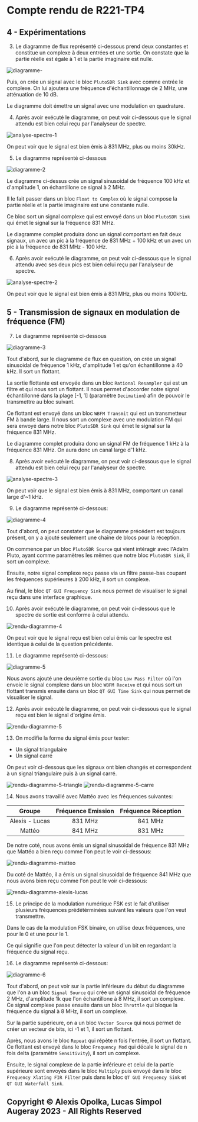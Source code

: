 # Compte rendu de R221-TP4

## 4 - Expérimentations

3. Le diagramme de flux représenté ci-dessous prend deux constantes et constitue
  un complexe à deux entrées et une sortie.
  On constate que la partie réelle est égale à 1 et la partie 
  imaginaire est nulle.  

  ![diagramme-](src/diagramme-1.png)

  Puis, on crée un signal avec le bloc `PlutoSDR Sink` avec
  comme entrée le complexe.
  On lui ajoutera une fréquence d'échantillonnage de 2 MHz,
  une atténuation de 10 dB.

  Le diagramme doit émettre un signal avec une modulation en 
  quadrature.

4. Après avoir exécuté le diagramme, on peut voir ci-dessous que le signal
  attendu est bien celui reçu par l'analyseur de spectre.

  ![analyse-spectre-1](src/analyse-diagramme-1.png)

  On peut voir que le signal est bien émis à 831 MHz, plus ou moins 30kHz.

5. Le diagramme représenté ci-dessous

  ![diagramme-2](./src/diagramme-2.png)

  Le diagramme ci-dessus crée un signal sinusoidal de fréquence
  100 kHz et d'amplitude 1, on échantillone ce signal à 2 MHz.

  Il le fait passer dans un bloc `Float to Complex` où
  le signal compose la partie réelle et la partie imaginaire
  est une constante nulle.

  Ce bloc sort un signal complexe qui est envoyé dans un bloc
  `PlutoSDR Sink` qui émet le signal sur la fréquence 831 MHz.

  Le diagramme complet produira donc un signal comportant
  en fait deux signaux, un avec un pic à la fréquence de 831 MHz 
  \+ 100 kHz et un avec un pic à la fréquence de 831 MHz - 100 kHz.

6. Après avoir exécuté le diagramme, on peut voir ci-dessous que
  le signal attendu avec ses deux pics est bien celui reçu par
  l'analyseur de spectre.

  ![analyse-spectre-2](src/analyse-diagramme-2.png)

  On peut voir que le signal est bien émis à 831 MHz,
  plus ou moins 100kHz.

## 5 - Transmission de signaux en modulation de fréquence (FM)

7. Le diagramme représenté ci-dessous

  ![diagramme-3](./src/diagramme-3.png)

  Tout d'abord, sur le diagramme de flux en question, on crée
  un signal sinusoidal de fréquence 1 kHz, d'amplitude 1 et
  qu'on échantillonne à 40 kHz. Il sort un flottant.

  La sortie flottante est envoyée dans un bloc `Rational Resampler` 
  qui est un filtre et qui nous sort un flottant. Il nous
  permet d'accorder notre signal échantillonné dans
  la plage [-1, 1] (paramètre `Decimation`) afin de pouvoir
  le transmettre au bloc suivant.

  Ce flottant est envoyé dans un bloc `WBFM Transmit` qui est
  un transmetteur FM à bande large. Il nous sort un complexe
  avec une modulation FM qui sera envoyé dans notre bloc
  `PlutoSDR Sink` qui émet le signal sur la fréquence 831 MHz.

  Le diagramme complet produira donc un signal FM de fréquence
  1 kHz à la fréquence 831 MHz. On aura donc un canal
  large d'1 kHz.

8. Après avoir exécuté le diagramme, on peut voir ci-dessous que
  le signal attendu est bien celui reçu par l'analyseur de spectre.

  ![analyse-spectre-3](src/analyse-diagramme-3.png)

  On peut voir que le signal est bien émis à 831 MHz, comportant
  un canal large d'~1 kHz.

9. Le diagramme représenté ci-dessous:

  ![diagramme-4](./src/diagramme-4.png)

  Tout d'abord, on peut constater que le diagramme précédent est
  toujours présent, on y a ajouté seulement une chaîne de blocs
  pour la réception.

  On commence par un bloc `PlutoSDR Source` qui vient intéragir
  avec l'Adalm Pluto, ayant comme paramètres les mêmes que
  notre bloc `PlutoSDR Sink`, il sort un complexe.

  Ensuite, notre signal complexe reçu passe via un filtre passe-bas
  coupant les fréquences supérieures à 200 kHz, il sort un complexe.

  Au final, le bloc `QT GUI Frequency Sink` nous permet de
  visualiser le signal reçu dans une interface graphique.

10. Après avoir exécuté le diagramme, on peut voir ci-dessous que le
  spectre de sortie est conforme à celui attendu.

  ![rendu-diagramme-4](src/rendu-diagramme-4.jpg)

  On peut voir que le signal reçu est bien celui émis car
  le spectre est identique à celui de la question précédente.

11. Le diagramme représenté ci-dessous:

  ![diagramme-5](./src/diagramme-5.png)

  Nous avons ajouté une deuxième sortie du bloc `Low Pass Filter`
  où l'on envoie le signal complexe dans un bloc `WBFM Receive`
  et qui nous sort un flottant transmis ensuite dans un bloc
  `QT GUI Time Sink` qui nous permet de visualiser le signal.

12. Après avoir exécuté le diagramme, on peut voir ci-dessous que le
  signal reçu est bien le signal d'origine émis.

  ![rendu-diagramme-5](src/rendu-diagramme-5.jpg)

13. On modifie la forme du signal émis pour tester:

  - Un signal triangulaire
  - Un signal carré

  On peut voir ci-dessous que les signaux ont bien changés
  et correspondent à un signal triangulaire puis à un signal carré.

  ![rendu-diagramme-5-triangle](src/rendu-diagramme-6-triangle.jpg)
  ![rendu-diagramme-5-carre](src/rendu-diagramme-6-carre.jpg)

14. Nous avons travaillé avec Mattéo avec les fréquences suivantes:

  |     Groupe     | Fréquence Emission | Fréquence Réception |
  | :------------: | :----------------: | :-----------------: |
  | Alexis - Lucas |      831 MHz       |       841 MHz       |
  |     Mattéo     |      841 MHz       |       831 MHz       |

  De notre coté, nous avons émis un signal sinusoidal de fréquence
  831 MHz que Mattéo a bien reçu comme l'on peut le voir ci-dessous:

  ![rendu-diagramme-matteo](./src/rendu-diagramme-matteo.jpg)

  Du coté de Mattéo, il a émis un signal sinusoidal de fréquence
  841 MHz que nous avons bien reçu comme l'on peut le voir 
  ci-dessous:

  ![rendu-diagramme-alexis-lucas](./src/rendu-diagramme-alexis-lucas.jpg)

15. Le principe de la modulation numérique FSK est
  le fait d'utiliser plusieurs fréquences prédétérminées
  suivant les valeurs que l'on veut transmettre.

  Dans le cas de la modulation FSK binaire, on utilise
  deux fréquences, une pour le 0 et une pour le 1.

  Ce qui signifie que l'on peut détecter la valeur
  d'un bit en regardant la fréquence du signal reçu.

16. Le diagramme représenté ci-dessous:

  ![diagramme-6](./src/diagramme-6.png)

  Tout d'abord, on peut voir sur la partie inférieure du
  début du diagramme que l'on a un bloc `Signal Source`
  qui crée un signal sinusoidal de fréquence 2 MHz, d'amplitude
  1k que l'on échantillone à 8 MHz, il sort un complexe.  
  Ce signal complexe passe ensuite dans un bloc `Throttle`
  qui bloque la fréquence du signal à 8 MHz, il sort un complexe.

  Sur la partie supérieure, on a un bloc `Vector Source` qui
  nous permet de créer un vecteur de bits, ici -1 et 1, il sort
  un flottant.

  Après, nous avons le bloc `Repeat` qui répète n fois l'entrée,
  il sort un flottant.  
  Ce flottant est envoyé dans le bloc `Frequency Mod` qui
  décale le signal de n fois delta (paramètre `Sensitivity`),
  il sort un complexe.

  Ensuite, le signal complexe de la partie inférieure et celui
  de la partie supérieure sont envoyés dans le bloc `Multiply`
  puis envoyé dans le bloc `Frequency Xlating FIR Filter`
  puis dans le bloc `QT GUI Frequency Sink` et `QT GUI Waterfall Sink`.

## Copyright &copy; Alexis Opolka, Lucas Simpol Augeray 2023 - All Rights Reserved
